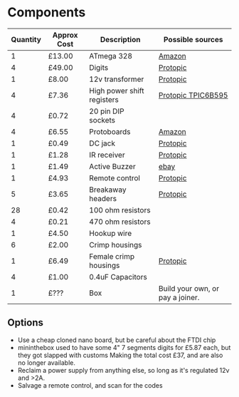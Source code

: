 # Components

Quantity | Approx Cost | Description | Possible sources
-------- | ------------------ | ----------- | ----------------
1 | £13.00 | ATmega 328 | [Amazon](http://www.amazon.co.uk/gp/product/B005X4PKR6)
4 | £49.00 | Digits | [Protopic](http://proto-pic.co.uk/7-segment-red-6-5-display/)
1 | £8.00 | 12v transformer | [Protopic](http://proto-pic.co.uk/uk-style-mains-adapter-12v-dc/)
4 | £7.36 | High power shift registers | [Protopic TPIC6B595](http://proto-pic.co.uk/shift-register-8-bit-high-power-tpic6b595/)
4 | £0.72 | 20 pin DIP sockets | 
4 | £6.55 | Protoboards | [Amazon](http://www.amazon.co.uk/Double-Protoboard-Prototype-Printed-Circuit/dp/B00O9XT6RC)
1 | £0.49 | DC jack | [Protopic](http://proto-pic.co.uk/dc-barrel-power-jack-connector/)
1 | £1.28 | IR receiver | [Protopic](http://proto-pic.co.uk/ir-receiver-diode/)
1 | £1.49 | Active Buzzer | [ebay](http://www.ebay.co.uk/itm/like/161289514213)
1 | £4.93 | Remote control | [Protopic](http://proto-pic.co.uk/mini-remote-control/)
5 | £3.65 | Breakaway headers | [Protopic](http://proto-pic.co.uk/break-away-headers-straight/)
28 | £0.42 | 100 ohm resistors |
4 | £0.21 | 470 ohm resistors |
1 | £4.50 | Hookup wire |
6 | £2.00 | Crimp housings |
1 | £6.49 | Female crimp housings | [Protopic](http://proto-pic.co.uk/female-crimp-pins-for-0-1-housings-100-pack/)
4 | £1.00 | 0.4uF Capacitors |
1 | £??? | Box | Build your own, or pay a joiner.

## Options

* Use a cheap cloned nano board, but be careful about the FTDI chip
* mininthebox used to have some 4" 7 segments digits for £5.87 each, but they got slapped with customs Making the total cost £37, and are also no longer available.
* Reclaim a power supply from anything else, so long as it's regulated 12v and >2A.
* Salvage a remote control, and scan for the codes


